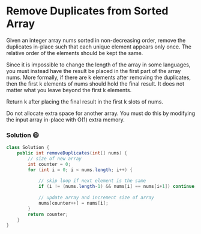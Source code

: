 # Remove Duplicates from Sorted Array
Given an integer array nums sorted in non-decreasing order, remove the duplicates in-place such that each unique element appears only once. The relative order of the elements should be kept the same.

Since it is impossible to change the length of the array in some languages, you must instead have the result be placed in the first part of the array nums. More formally, if there are k elements after removing the duplicates, then the first k elements of nums should hold the final result. It does not matter what you leave beyond the first k elements.

Return k after placing the final result in the first k slots of nums.

Do not allocate extra space for another array. You must do this by modifying the input array in-place with O(1) extra memory.

### Solution :smile:
```java
class Solution {
    public int removeDuplicates(int[] nums) {
        // size of new array
        int counter = 0;
        for (int i = 0; i < nums.length; i++) {
            
            // skip loop if next element is the same
            if (i != (nums.length-1) && nums[i] == nums[i+1]) continue;
            
            // update array and increment size of array
            nums[counter++] = nums[i];
        }
        return counter;
    }
}
```
